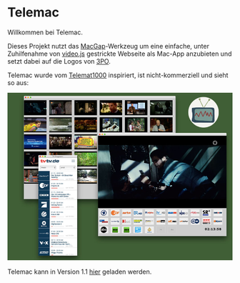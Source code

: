 # Telemac


Willkommen bei Telemac.

Dieses Projekt nutzt das [MacGap](https://github.com/MacGapProject)-Werkzeug um eine einfache, unter Zuhilfenahme von [video.js](http://videojs.com/) gestrickte Webseite als Mac-App anzubieten und setzt dabei auf die Logos von [3PO](https://github.com/3PO/Senderlogos). 
	
Telemac wurde vom [Telemat1000](https://github.com/noestreich/Telemat1000) inspiriert, ist nicht-kommerziell und sieht so aus: 

![Telemac Screenshot](telemac.jpg)

Telemac kann in Version 1.1 [hier](https://github.com/noestreich/Telemac/blob/master/test_release/telemac.zip?raw=true) geladen werden.